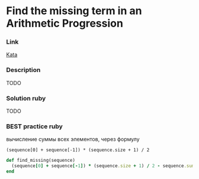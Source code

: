 # Find the missing term in an Arithmetic Progression

### Link
[Kata](https://www.codewars.com/kata/find-the-missing-term-in-an-arithmetic-progression)

### Description
TODO

### Solution ruby
TODO

### BEST practice ruby
вычисление суммы всех элементов, через формулу
    
    (sequence[0] + sequence[-1]) * (sequence.size + 1) / 2
    
```ruby
def find_missing(sequence)
  (sequence[0] + sequence[-1]) * (sequence.size + 1) / 2 - sequence.sum
end
```